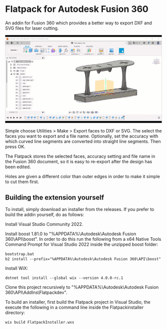 # Flatpack for Autodesk Fusion 360
An addin for Fusion 360 which provides a better way to export DXF and SVG files for laser cutting.

![Demo](doc/demo.gif)

Simple choose Utilities > Make > Export faces to DXF or SVG. The select the faces you want to export and a file name. Optionally, set the accuracy with which curved line segments are converted into straight line segments. Then press OK.

The Flatpack stores the selected faces, accuracy setting and file name in the Fusion 360 document, so it is easy to re-export after the design has been edited.

Holes are given a different color than outer edges in order to make it simple to cut them first.

## Building the extension yourself
To install, simply download an installer from the releases. If you prefer to build the addin yourself, do as follows:

Install Visual Studio Community 2022.

Install boost 1.81.0 to "%APPDATA%\Autodesk\Autodesk Fusion 360\API\boost". In order to do this
run the following from a x64 Native Tools Command Prompt for Visual Studio 2022 inside the unzipped boost folder:

    bootstrap.bat
    b2 install --prefix="%APPDATA%\Autodesk\Autodesk Fusion 360\API\boost"

Install WiX:

    dotnet tool install --global wix --version 4.0.0-rc.1

Clone this project recursively to "%APPDATA%\Autodesk\Autodesk Fusion 360\API\AddIns\Flatpackdev".

To build an installer, first build the Flatpack project in Visual Studio, the execute the following in a command line inside the Flatpackinstaller directory:

    wix build FlatpackInstaller.wxs
